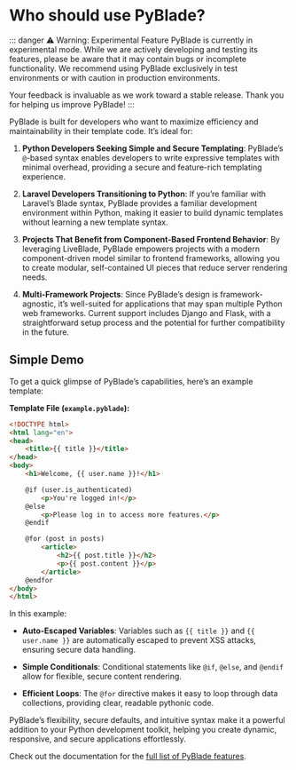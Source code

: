
# Who should use PyBlade?

::: danger ⚠️ Warning: Experimental Feature
PyBlade is currently in experimental mode. While we are actively developing and testing its features, please be aware that it may contain bugs or incomplete functionality. We recommend using PyBlade exclusively in test environments or with caution in production environments.

Your feedback is invaluable as we work toward a stable release. Thank you for helping us improve PyBlade!
:::


PyBlade is built for developers who want to maximize efficiency and maintainability in their template code. It’s ideal for:

1. **Python Developers Seeking Simple and Secure Templating**: PyBlade’s `@`-based syntax enables developers to write expressive templates with minimal overhead, providing a secure and feature-rich templating experience.

2. **Laravel Developers Transitioning to Python**: If you’re familiar with Laravel’s Blade syntax, PyBlade provides a
   familiar development environment within Python, making it easier to build dynamic templates without learning a new template syntax.

3. **Projects That Benefit from Component-Based Frontend Behavior**: By leveraging LiveBlade, PyBlade empowers
   projects with a modern component-driven model similar to frontend frameworks, allowing you to create modular, self-contained UI pieces that reduce server rendering needs.

4. **Multi-Framework Projects**: Since PyBlade’s design is framework-agnostic, it’s well-suited for applications that
may span multiple Python web frameworks. Current support includes Django and Flask, with a straightforward setup process and the potential for further compatibility in the future.


## Simple Demo

To get a quick glimpse of PyBlade’s capabilities, here’s an example template:

**Template File (`example.pyblade`):**


```html
<!DOCTYPE html>
<html lang="en">
<head>
    <title>{{ title }}</title>
</head>
<body>
    <h1>Welcome, {{ user.name }}!</h1>

    @if (user.is_authenticated)
        <p>You're logged in!</p>
    @else
        <p>Please log in to access more features.</p>
    @endif

    @for (post in posts)
        <article>
            <h2>{{ post.title }}</h2>
            <p>{{ post.content }}</p>
        </article>
    @endfor
</body>
</html>
```


In this example:
- **Auto-Escaped Variables**: Variables such as <span v-pre>`{{ title }}` and `{{ user.name }}`  </span> are automatically escaped to prevent XSS attacks, ensuring secure data handling.

- **Simple Conditionals**: Conditional statements like `@if`, `@else`, and `@endif` allow for flexible, secure content rendering.

- **Efficient Loops**: The `@for` directive makes it easy to loop through data collections, providing clear, readable pythonic code.

PyBlade’s flexibility, secure defaults, and intuitive syntax make it a powerful addition to your Python development toolkit, helping you create dynamic, responsive, and secure applications effortlessly.

Check out the documentation for the [full list of PyBlade features](/3-getting-started).
